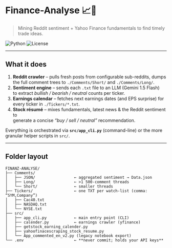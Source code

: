 # Finance-Analyse 📈🧠
> Mining Reddit sentiment + Yahoo Finance fundamentals to find timely trade ideas.

![Python](https://img.shields.io/badge/Python-3.10%2B-blue)
![License](https://img.shields.io/badge/License-MIT-green)

---

## What it does
1. **Reddit crawler** – pulls fresh posts from configurable sub-reddits, dumps  
   the full comment trees to `./Comments/Short/` and `./Comments/Long/`.
2. **Sentiment engine** – sends each `.txt` file to an LLM (Gemini 1.5 Flash)  
   to extract _bullish / bearish / neutral_ counts per ticker.
3. **Earnings calendar** – fetches next earnings dates (and EPS surprise) for  
   every ticker in `./Tickers/*.txt`.
4. **Stock résumé** – mixes fundamentals, latest news & the Reddit sentiment to  
   generate a concise _“buy / sell / neutral”_ recommendation.

Everything is orchestrated via **`src/app_cli.py`** (command-line) or the more
granular helper scripts in `src/`.

---

## Folder layout

```text
FINANZ-ANALYSE/
├── Comments/
│   ├── JSON/                 ← aggregated sentiment → Data.json
│   ├── Long/                 ← >1 500-comment threads
│   └── Short/                ← smaller threads
├── Tickers/                  ← one TXT per watch-list (comma: “SYM,Company”)
│   ├── Cac40.txt
│   ├── NASDAQ.txt
│   └── NYSE.txt
├── src/
│   ├── app_cli.py            ← main entry point (CLI)
│   ├── calender.py           ← earnings crawler (yfinance)
│   ├── getstock_earning_calender.py
│   ├── yahoofinacescraping_stock_resume.py
│   └── App_commented_en_v2.py (legacy notebook export)
└── .env                      ← **never commit; holds your API keys**

